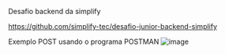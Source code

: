 Desafio backend da simplify

https://github.com/simplify-tec/desafio-junior-backend-simplify


Exemplo POST usando o programa POSTMAN
![image](https://github.com/user-attachments/assets/fd71446e-f01f-4da5-995e-2470a62b3bcc)
